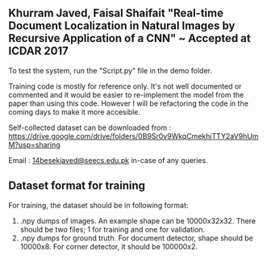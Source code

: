 ## Khurram Javed, Faisal Shaifait "Real-time Document Localization in Natural Images by Recursive Application of a CNN" ~ Accepted at ICDAR 2017
To test the system, run the "Script.py" file in the demo folder. 

Training code is mostly for reference only. It's not well documented or commented and it would be easier to re-implement the model from the paper than using this code. However I will be refactoring the code in the coming days to make it more accesible. 

Self-collected dataset can be downloaded from : https://drive.google.com/drive/folders/0B9Sr0v9WkqCmekhjTTY2aV9hUmM?usp=sharing

Email : 14besekjaved@seecs.edu.pk in-case of any queries. 

## Dataset format for training
For training, the dataset should be in following format:
1. .npy dumps of images. An example shape can be 10000x32x32. There should be two files; 1 for training and one for validation.
2. .npy dumps for ground truth. For document detector, shape should be 10000x8. For corner detector, it should be 100000x2.

